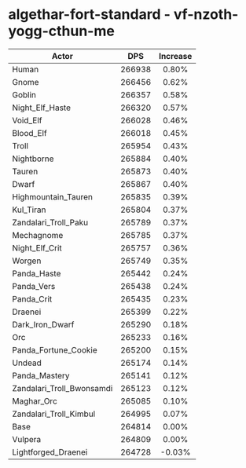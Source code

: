 # algethar-fort-standard - vf-nzoth-yogg-cthun-me
| Actor | DPS | Increase |
|---|:---:|:---:|
|Human|266938|0.80%|
|Gnome|266456|0.62%|
|Goblin|266357|0.58%|
|Night_Elf_Haste|266320|0.57%|
|Void_Elf|266028|0.46%|
|Blood_Elf|266018|0.45%|
|Troll|265954|0.43%|
|Nightborne|265884|0.40%|
|Tauren|265873|0.40%|
|Dwarf|265867|0.40%|
|Highmountain_Tauren|265835|0.39%|
|Kul_Tiran|265804|0.37%|
|Zandalari_Troll_Paku|265789|0.37%|
|Mechagnome|265785|0.37%|
|Night_Elf_Crit|265757|0.36%|
|Worgen|265749|0.35%|
|Panda_Haste|265442|0.24%|
|Panda_Vers|265438|0.24%|
|Panda_Crit|265435|0.23%|
|Draenei|265399|0.22%|
|Dark_Iron_Dwarf|265290|0.18%|
|Orc|265233|0.16%|
|Panda_Fortune_Cookie|265200|0.15%|
|Undead|265174|0.14%|
|Panda_Mastery|265141|0.12%|
|Zandalari_Troll_Bwonsamdi|265123|0.12%|
|Maghar_Orc|265085|0.10%|
|Zandalari_Troll_Kimbul|264995|0.07%|
|Base|264814|0.00%|
|Vulpera|264809|0.00%|
|Lightforged_Draenei|264728|-0.03%|
